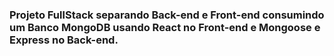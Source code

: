### Projeto FullStack separando Back-end e Front-end consumindo um Banco MongoDB usando React no Front-end e Mongoose e Express no Back-end.
